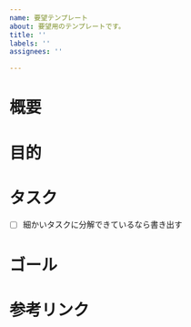 ```yaml
---
name: 要望テンプレート
about: 要望用のテンプレートです。
title: ''
labels: ''
assignees: ''

---
```


<!-- あくまでテンプレートなので必ずしもすべての項目を埋めなくてよい -->

# 概要

# 目的

# タスク

- [ ] 細かいタスクに分解できているなら書き出す

# ゴール

# 参考リンク
